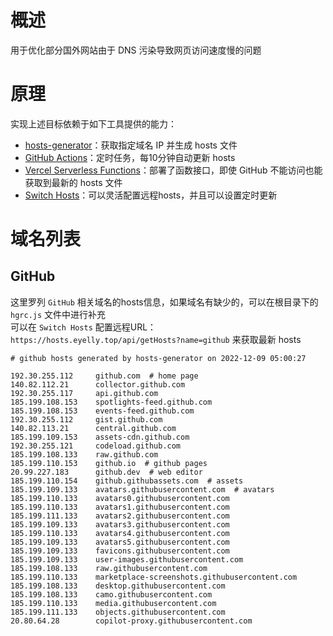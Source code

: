 
# 概述
用于优化部分国外网站由于 DNS 污染导致网页访问速度慢的问题
# 原理
实现上述目标依赖于如下工具提供的能力：
* [hosts-generator](https://github.com/eyelly-wu/hosts-generator)：获取指定域名 IP 并生成 hosts 文件
* [GitHub Actions](https://github.com/features/actions)：定时任务，每10分钟自动更新 hosts
* [Vercel Serverless Functions](https://vercel.com/docs/concepts/functions/serverless-functions)：部署了函数接口，即使 GitHub 不能访问也能获取到最新的 hosts 文件
* [Switch Hosts](https://swh.app/zh)：可以灵活配置远程hosts，并且可以设置定时更新

# 域名列表

## GitHub
这里罗列 `GitHub` 相关域名的hosts信息，如果域名有缺少的，可以在根目录下的 `hgrc.js` 文件中进行补充<br />可以在 `Switch Hosts` 配置远程URL：`https://hosts.eyelly.top/api/getHosts?name=github` 来获取最新 hosts
```text
# github hosts generated by hosts-generator on 2022-12-09 05:00:27

192.30.255.112     github.com  # home page
140.82.112.21      collector.github.com  
192.30.255.117     api.github.com  
185.199.108.153    spotlights-feed.github.com  
185.199.108.153    events-feed.github.com  
192.30.255.112     gist.github.com  
140.82.113.21      central.github.com  
185.199.109.153    assets-cdn.github.com  
192.30.255.121     codeload.github.com  
185.199.108.133    raw.github.com  
185.199.110.153    github.io  # github pages
20.99.227.183      github.dev  # web editor
185.199.110.154    github.githubassets.com  # assets
185.199.109.133    avatars.githubusercontent.com  # avatars
185.199.110.133    avatars0.githubusercontent.com  
185.199.110.133    avatars1.githubusercontent.com  
185.199.111.133    avatars2.githubusercontent.com  
185.199.109.133    avatars3.githubusercontent.com  
185.199.110.133    avatars4.githubusercontent.com  
185.199.109.133    avatars5.githubusercontent.com  
185.199.109.133    favicons.githubusercontent.com  
185.199.109.133    user-images.githubusercontent.com  
185.199.108.133    raw.githubusercontent.com  
185.199.110.133    marketplace-screenshots.githubusercontent.com  
185.199.108.133    desktop.githubusercontent.com  
185.199.108.133    camo.githubusercontent.com  
185.199.110.133    media.githubusercontent.com  
185.199.111.133    objects.githubusercontent.com  
20.80.64.28        copilot-proxy.githubusercontent.com  
```
